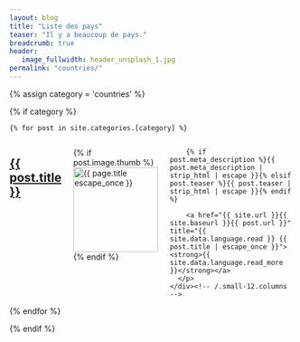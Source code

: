 ```yaml
---
layout: blog
title: "Liste des pays"
teaser: "Il y a beaucoup de pays."
breadcrumb: true
header:
   image_fullwidth: header_unsplash_1.jpg
permalink: "countries/"
---
```

{% assign category = 'countries' %}

 {% if category %}

    {% for post in site.categories.[category] %}
<div class="row">
    <div class="small-12 columns b60">
      <h2><a href="{{ site.url }}{{ site.baseurl }}{{ post.url }}">{{ post.title }}</a></h2>
      <p>
        {% if post.image.thumb %}<a href="{{ site.url }}{{ site.baseurl }}{{ post.url }}" title="{{ post.title | escape_once }}"><img src="{{ site.urlimg }}{{ post.image.thumb }}" class="alignleft" width="150" height="150" alt="{{ page.title escape_once }}"></a>{% endif %}

        {% if post.meta_description %}{{ post.meta_description | strip_html | escape }}{% elsif post.teaser %}{{ post.teaser | strip_html | escape }}{% endif %}

        <a href="{{ site.url }}{{ site.baseurl }}{{ post.url }}" title="{{ site.data.language.read }} {{ post.title | escape_once }}"><strong>{{ site.data.language.read_more }}</strong></a>
      </p>
    </div><!-- /.small-12.columns -->
  </div><!-- /.row -->
    {% endfor %}

  {% endif %}
